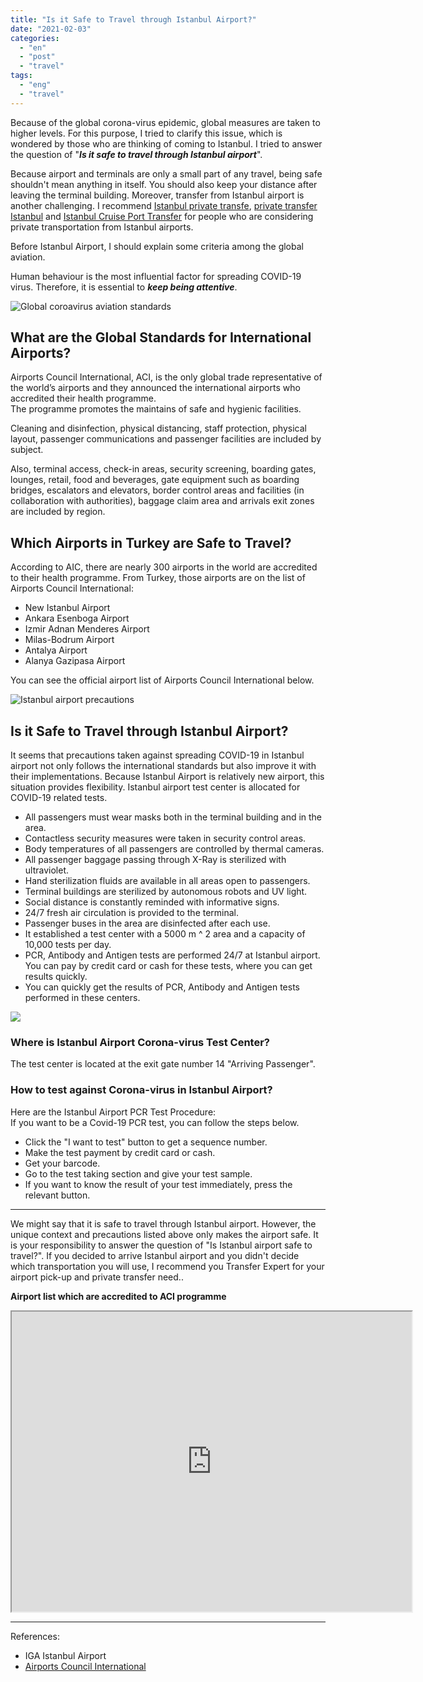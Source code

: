 ```yaml
---
title: "Is it Safe to Travel through Istanbul Airport?"
date: "2021-02-03"
categories: 
  - "en"
  - "post"
  - "travel"
tags: 
  - "eng"
  - "travel"
---
```


Because of the global corona-virus epidemic, global measures are taken to higher levels. For this purpose, I tried to clarify this issue, which is wondered by those who are thinking of coming to Istanbul. I tried to answer the question of "**_Is it safe to travel through Istanbul airport_**".

Because airport and terminals are only a small part of any travel, being safe shouldn't mean anything in itself. You should also keep your distance after leaving the terminal building. Moreover, transfer from Istanbul airport is another challenging. I recommend [Istanbul private transfe](https://istanbultransferexpert.com), [private transfer Istanbul](https://privatetransfer.istanbul) and [Istanbul Cruise Port Transfer](https://istanbulcruisetransfer.com) for people who are considering private transportation from Istanbul airports.

Before Istanbul Airport, I should explain some criteria among the global aviation.

Human behaviour is the most influential factor for spreading COVID-19 virus. Therefore, it is essential to _**keep being attentive**_.

![Global coroavirus aviation standards](images/global-aviation-standards-1024x552.jpg)

## What are the Global Standards for International Airports?

Airports Council International, ACI, is the only global trade representative of the world’s airports and they announced the international airports who accredited their health programme.  
The programme promotes the maintains of safe and hygienic facilities.

Cleaning and disinfection, physical distancing, staff protection, physical layout, passenger communications and passenger facilities are included by subject.

Also, terminal access, check-in areas, security screening, boarding gates, lounges, retail, food and beverages, gate equipment such as boarding bridges, escalators and elevators, border control areas and facilities (in collaboration with authorities), baggage claim area and arrivals exit zones are included by region.

## Which Airports in Turkey are Safe to Travel?

According to AIC, there are nearly 300 airports in the world are accredited to their health programme. From Turkey, those airports are on the list of Airports Council International:

- New Istanbul Airport
- Ankara Esenboga Airport
- Izmir Adnan Menderes Airport
- Milas-Bodrum Airport
- Antalya Airport
- Alanya Gazipasa Airport

You can see the official airport list of Airports Council International below.

![Istanbul airport precautions](images/airplane-parking-with-sunset-1024x693.jpg)

## Is it Safe to Travel through Istanbul Airport?

It seems that precautions taken against spreading COVID-19 in Istanbul airport not only follows the international standards but also improve it with their implementations. Because Istanbul Airport is relatively new airport, this situation provides flexibility. Istanbul airport test center is allocated for COVID-19 related tests.

- All passengers must wear masks both in the terminal building and in the area.
- Contactless security measures were taken in security control areas.
- Body temperatures of all passengers are controlled by thermal cameras.
- All passenger baggage passing through X-Ray is sterilized with ultraviolet.
- Hand sterilization fluids are available in all areas open to passengers.
- Terminal buildings are sterilized by autonomous robots and UV light.
- Social distance is constantly reminded with informative signs.
- 24/7 fresh air circulation is provided to the terminal.
- Passenger buses in the area are disinfected after each use.
- It established a test center with a 5000 m ^ 2 area and a capacity of 10,000 tests per day.
- PCR, Antibody and Antigen tests are performed 24/7 at Istanbul airport. You can pay by credit card or cash for these tests, where you can get results quickly.
- You can quickly get the results of PCR, Antibody and Antigen tests performed in these centers.

![](images/istanbul-airport-covid-test.jpg)

### Where is Istanbul Airport Corona-virus Test Center?

The test center is located at the exit gate number 14 "Arriving Passenger".

### How to test against Corona-virus in Istanbul Airport?

Here are the Istanbul Airport PCR Test Procedure:  
If you want to be a Covid-19 PCR test, you can follow the steps below.

- Click the "I want to test" button to get a sequence number.
- Make the test payment by credit card or cash.
- Get your barcode.
- Go to the test taking section and give your test sample.
- If you want to know the result of your test immediately, press the relevant button.

* * *

We might say that it is safe to travel through Istanbul airport. However, the unique context and precautions listed above only makes the airport safe. It is your responsibility to answer the question of "Is Istanbul airport safe to travel?". If you decided to arrive Istanbul airport and you didn't decide which transportation you will use, I recommend you Transfer Expert for your airport pick-up and private transfer need..

**Airport list which are accredited to ACI programme**

<iframe src="https://www.google.com/maps/d/embed?mid=1-Ry5jFeByZiKinMYxTaAzQPn15D5sVJk&amp;hl=en" width="640" height="480"></iframe>

* * *

References:

- IGA Istanbul Airport
- [Airports Council International](https://aci.aero/)

